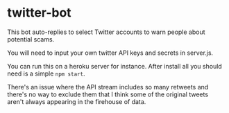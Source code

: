 # twitter-bot

This bot auto-replies to select Twitter accounts to warn people about potential scams.

You will need to input your own twitter API keys and secrets in server.js.

You can run this on a heroku server for instance. After install all you should need is a simple `npm start`.

There's an issue where the API stream includes so many retweets and there's no way to exclude them that I think some of the original tweets aren't always appearing in the firehouse of data.